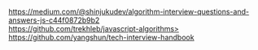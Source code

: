 https://medium.com/@shinjukudev/algorithm-interview-questions-and-answers-js-c44f0872b9b2 <br/>
https://github.com/trekhleb/javascript-algorithms> <br/>
https://github.com/yangshun/tech-interview-handbook
